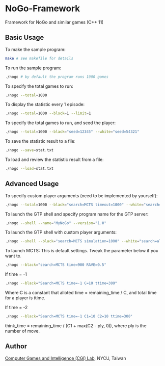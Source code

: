 # NoGo-Framework

Framework for NoGo and similar games (C++ 11)

## Basic Usage

To make the sample program:
```bash
make # see makefile for details
```

To run the sample program:
```bash
./nogo # by default the program runs 1000 games
```

To specify the total games to run:
```bash
./nogo --total=1000
```

To display the statistic every 1 episode:
```bash
./nogo --total=1000 --block=1 --limit=1
```

To specify the total games to run, and seed the player:
```bash
./nogo --total=1000 --black="seed=12345" --white="seed=54321"
```

To save the statistic result to a file:
```bash
./nogo --save=stat.txt
```

To load and review the statistic result from a file:
```bash
./nogo --load=stat.txt
```

## Advanced Usage

To specify custom player arguments (need to be implemented by yourself):
```bash
./nogo --total=1000 --black="search=MCTS timeout=1000" --white="search=alpha-beta depth=3"
```

To launch the GTP shell and specify program name for the GTP server:
```bash
./nogo --shell --name="MyNoGo" --version="1.0"
```

To launch the GTP shell with custom player arguments:
```bash
./nogo --shell --black="search=MCTS simulation=1000" --white="search=alpha-beta depth=3"
```

To launch MCTS:
This is default settings. Tweak the parameter below if you want to.
```bash
./nogo --black="search=MCTS time=900 RAVE=0.5"
```

If time = -1
```bash
./nogo --black="Search=MCTS time=-1 C=10 ttime=300"
```
Where C is a constant that alloted time = remaining_time / C, and total time for a player is ttime.

If time = -2
```bash
./nogo --black="Search=MCTS time=-1 C1=10 C2=10 ttime=300"
```
think_time = remaining_time / (C1 + max(C2 - ply, 0)), where ply is the number of move.

## Author

[Computer Games and Intelligence (CGI) Lab](https://cgilab.nctu.edu.tw/), NYCU, Taiwan
